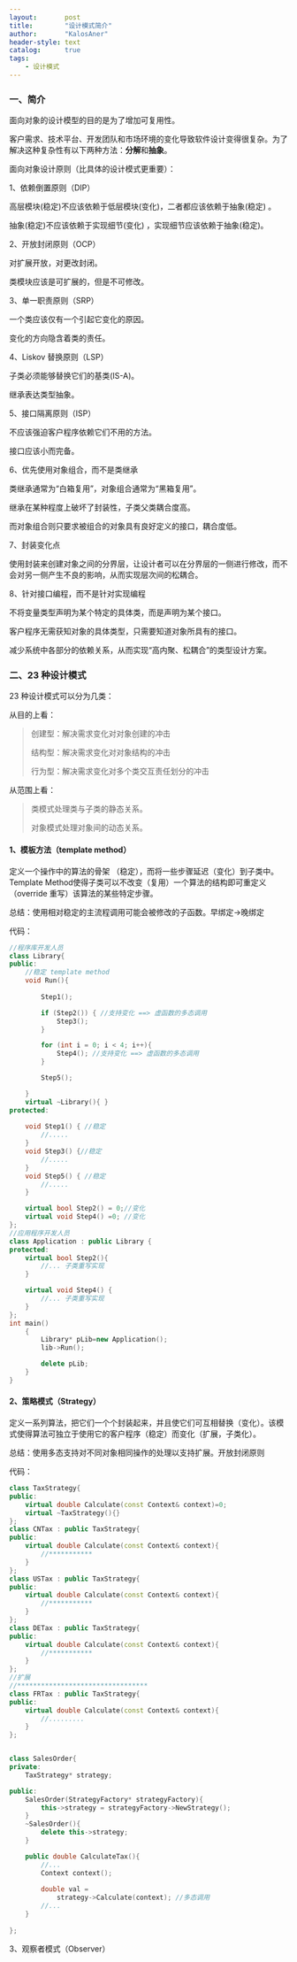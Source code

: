 ```yaml
---
layout:       post
title:        "设计模式简介"
author:       "KalosAner"
header-style: text
catalog:      true
tags:
    - 设计模式
---
```


### 一、简介

面向对象的设计模型的目的是为了增加可复用性。

客户需求、技术平台、开发团队和市场环境的变化导致软件设计变得很复杂。为了解决这种复杂性有以下两种方法：**分解**和**抽象**。

面向对象设计原则（比具体的设计模式更重要）：

 1、依赖倒置原则（DIP）

高层模块(稳定)不应该依赖于低层模块(变化)，二者都应该依赖于抽象(稳定) 。

抽象(稳定)不应该依赖于实现细节(变化) ，实现细节应该依赖于抽象(稳定)。

2、开放封闭原则（OCP）

对扩展开放，对更改封闭。

类模块应该是可扩展的，但是不可修改。

3、单一职责原则（SRP）

一个类应该仅有一个引起它变化的原因。

变化的方向隐含着类的责任。

4、Liskov 替换原则（LSP）

子类必须能够替换它们的基类(IS-A)。

继承表达类型抽象。

5、接口隔离原则（ISP）

不应该强迫客户程序依赖它们不用的方法。

接口应该小而完备。

6、优先使用对象组合，而不是类继承

类继承通常为“白箱复用”，对象组合通常为“黑箱复用”。

继承在某种程度上破坏了封装性，子类父类耦合度高。

而对象组合则只要求被组合的对象具有良好定义的接口，耦合度低。

7、封装变化点

使用封装来创建对象之间的分界层，让设计者可以在分界层的一侧进行修改，而不会对另一侧产生不良的影响，从而实现层次间的松耦合。

8、针对接口编程，而不是针对实现编程

不将变量类型声明为某个特定的具体类，而是声明为某个接口。

客户程序无需获知对象的具体类型，只需要知道对象所具有的接口。

减少系统中各部分的依赖关系，从而实现“高内聚、松耦合”的类型设计方案。

### 二、23 种设计模式

23 种设计模式可以分为几类：

从目的上看：

> 创建型：解决需求变化对对象创建的冲击
>
> 结构型：解决需求变化对对象结构的冲击
>
> 行为型：解决需求变化对多个类交互责任划分的冲击

从范围上看：

> 类模式处理类与子类的静态关系。
>
> 对象模式处理对象间的动态关系。

#### 1、模板方法（template method）

定义一个操作中的算法的骨架 （稳定），而将一些步骤延迟（变化）到子类中。Template Method使得子类可以不改变（复用）一个算法的结构即可重定义（override 重写）该算法的某些特定步骤。

总结：使用相对稳定的主流程调用可能会被修改的子函数。早绑定->晚绑定

代码：

```cpp
//程序库开发人员
class Library{
public:
	//稳定 template method
    void Run(){
        
        Step1();

        if (Step2()) { //支持变化 ==> 虚函数的多态调用
            Step3(); 
        }

        for (int i = 0; i < 4; i++){
            Step4(); //支持变化 ==> 虚函数的多态调用
        }

        Step5();

    }
	virtual ~Library(){ }
protected:
	
	void Step1() { //稳定
        //.....
    }
	void Step3() {//稳定
        //.....
    }
	void Step5() { //稳定
		//.....
	}

	virtual bool Step2() = 0;//变化
    virtual void Step4() =0; //变化
};
//应用程序开发人员
class Application : public Library {
protected:
	virtual bool Step2(){
		//... 子类重写实现
    }

    virtual void Step4() {
		//... 子类重写实现
    }
};
int main()
	{
	    Library* pLib=new Application();
	    lib->Run();

		delete pLib;
	}
}
```

#### 2、策略模式（Strategy）

定义一系列算法，把它们一个个封装起来，并且使它们可互相替换（变化）。该模式使得算法可独立于使用它的客户程序（稳定）而变化（扩展，子类化）。

总结：使用多态支持对不同对象相同操作的处理以支持扩展。开放封闭原则

代码：

```cpp
class TaxStrategy{
public:
    virtual double Calculate(const Context& context)=0;
    virtual ~TaxStrategy(){}
};
class CNTax : public TaxStrategy{
public:
    virtual double Calculate(const Context& context){
        //***********
    }
};
class USTax : public TaxStrategy{
public:
    virtual double Calculate(const Context& context){
        //***********
    }
};
class DETax : public TaxStrategy{
public:
    virtual double Calculate(const Context& context){
        //***********
    }
};
//扩展
//*********************************
class FRTax : public TaxStrategy{
public:
	virtual double Calculate(const Context& context){
		//.........
	}
};


class SalesOrder{
private:
    TaxStrategy* strategy;

public:
    SalesOrder(StrategyFactory* strategyFactory){
        this->strategy = strategyFactory->NewStrategy();
    }
    ~SalesOrder(){
        delete this->strategy;
    }

    public double CalculateTax(){
        //...
        Context context();
        
        double val = 
            strategy->Calculate(context); //多态调用
        //...
    }
    
};
```

3、观察者模式（Observer）